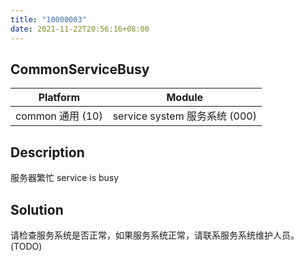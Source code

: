 ```yaml
---
title: "10000003"
date: 2021-11-22T20:56:16+08:00
---
```

## CommonServiceBusy
| Platform                   | Module
|----------------------------|----------|
| common 通用 (10) | service system 服务系统 (000) |

## Description
服务器繁忙 service is busy

## Solution
请检查服务系统是否正常，如果服务系统正常，请联系服务系统维护人员。(TODO)